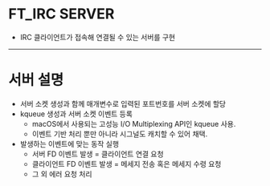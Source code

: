 # FT_IRC SERVER
- IRC 클라이언트가 접속해 연결될 수 있는 서버를 구현
---

# 서버 설명
- 서버 소켓 생성과 함께 매개변수로 입력된 포트번호를 서버 소켓에 할당
- kqueue 생성과 서버 소켓 이벤트 등록
    - macOS에서 사용되는 고성능 I/O Multiplexing API인 kqueue 사용.
    - 이벤트 기반 처리 뿐만 아니라 시그널도 캐치할 수 있어 채택.
- 발생하는 이벤트에 맞는 동작 실행
    - 서버 FD 이벤트 발생 = 클라이언트 연결 요청
    - 클라이언트 FD 이벤트 발생 = 메세지 전송 혹은 메세지 수령 요청
    - 그 외 에러 요청 처리


